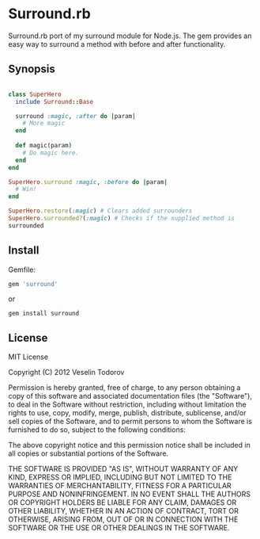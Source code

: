 # Surround.rb

Surround.rb port of my surround module for Node.js. The gem provides an easy way to surround a method with before and after functionality.

## Synopsis

```ruby

class SuperHero
  include Surround::Base

  surround :magic, :after do |param|
    # More magic
  end
 
  def magic(param)
    # Do magic here.
  end
end

SuperHero.surround :magic, :before do |param|
  # Win!
end

SuperHero.restore(:magic) # Clears added surrounders
SuperHero.surrounded?(:magic) # Checks if the supplied method is
surrounded

```

## Install

Gemfile:

```ruby
gem 'surround'
```

or 

```
gem install surround
````

## License

MIT License

Copyright (C) 2012 Veselin Todorov

Permission is hereby granted, free of charge, to any person obtaining a copy of
this software and associated documentation files (the "Software"), to deal in
the Software without restriction, including without limitation the rights to
use, copy, modify, merge, publish, distribute, sublicense, and/or sell copies
of the Software, and to permit persons to whom the Software is furnished to do
so, subject to the following conditions:

The above copyright notice and this permission notice shall be included in all
copies or substantial portions of the Software.

THE SOFTWARE IS PROVIDED "AS IS", WITHOUT WARRANTY OF ANY KIND, EXPRESS OR
IMPLIED, INCLUDING BUT NOT LIMITED TO THE WARRANTIES OF MERCHANTABILITY,
FITNESS FOR A PARTICULAR PURPOSE AND NONINFRINGEMENT. IN NO EVENT SHALL THE
AUTHORS OR COPYRIGHT HOLDERS BE LIABLE FOR ANY CLAIM, DAMAGES OR OTHER
LIABILITY, WHETHER IN AN ACTION OF CONTRACT, TORT OR OTHERWISE, ARISING FROM,
OUT OF OR IN CONNECTION WITH THE SOFTWARE OR THE USE OR OTHER DEALINGS IN THE
SOFTWARE.
